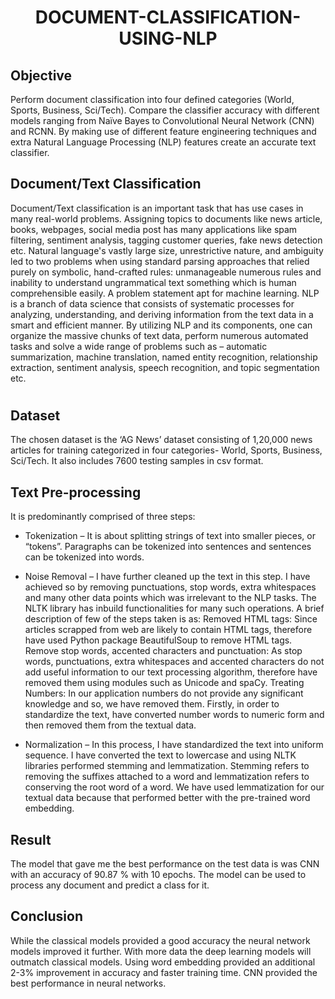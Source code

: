 <h1 align='center'> DOCUMENT-CLASSIFICATION-USING-NLP </h1>

## Objective
Perform document classification into four defined categories (World, Sports, Business, Sci/Tech). Compare the classifier accuracy with different models ranging from Naïve Bayes to Convolutional Neural Network (CNN) and RCNN. By making use of different feature engineering techniques and extra Natural Language Processing (NLP) features create an accurate text classifier.

## Document/Text Classification
Document/Text classification is an important task that has use cases in many real-world problems. Assigning topics to documents like news article, books, webpages, social media post has many applications like spam filtering, sentiment analysis, tagging customer queries, fake news detection etc. Natural language's vastly large size, unrestrictive nature, and ambiguity led to two problems when using standard parsing approaches that relied purely on symbolic, hand-crafted rules: unmanageable numerous rules and inability to understand ungrammatical text something which is human comprehensible easily. A problem statement apt for machine learning. NLP is a branch of data science that consists of systematic processes for analyzing, understanding, and deriving information from the text data in a smart and efficient manner. By utilizing NLP and its components, one can organize the massive chunks of text data, perform numerous automated tasks and solve a wide range of problems such as – automatic summarization, machine translation, named entity recognition, relationship extraction, sentiment analysis, speech recognition, and topic segmentation etc.
#

## Dataset
The chosen dataset is the ‘AG News’ dataset consisting of 1,20,000 news articles for training categorized in four categories- World, Sports, Business, Sci/Tech. It also includes 7600 testing samples in csv format.

## Text Pre-processing
It is predominantly comprised of three steps:

- Tokenization – It is about splitting strings of text into smaller pieces, or “tokens”. Paragraphs can be tokenized into sentences and sentences can be tokenized into words.

- Noise Removal – I have further cleaned up the text in this step. I have achieved so by removing punctuations, stop words, extra whitespaces and many other data points which was irrelevant to the NLP tasks. The NLTK library has inbuild functionalities for many such operations. A brief description of few of the steps taken is as:
Removed HTML tags: Since articles scrapped from web are likely to contain HTML tags, therefore have used Python package BeautifulSoup to remove HTML tags.
Remove stop words, accented characters and punctuation: As stop words, punctuations, extra whitespaces and accented characters do not add useful information to our text processing algorithm, therefore have removed them using modules such as Unicode and spaCy.
Treating Numbers: In our application numbers do not provide any significant knowledge and so, we have removed them. Firstly, in order to standardize the text, have converted number words to numeric form and then removed them from the textual data.

- Normalization – In this process, I have standardized the text into uniform sequence. I have converted the text to lowercase and using NLTK libraries performed stemming and lemmatization. Stemming refers to removing the suffixes attached to a word and lemmatization refers to conserving the root word of a word. We have used lemmatization for our textual data because that performed better with the pre-trained word embedding.

## Result
The model that gave me the best performance on the test data is was CNN with an accuracy of 90.87 % with 10 epochs. The model can be used to process any document and predict a class for it.

## Conclusion
While the classical models provided a good accuracy the neural network models improved it further. With more data the deep learning models will outmatch classical models. Using word embedding provided an additional 2-3% improvement in accuracy and faster training time. CNN provided the best performance in neural networks.
